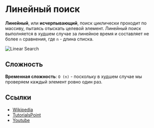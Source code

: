 # Линейный поиск

**Линейный**, или **исчерпывающий**, поиск циклически проходит по массиву, пытаясь отыскать целевой элемент. Линейный поиск выполняется в 
худшем случае за линейное время и составляет не более `n` сравнения, где `n` - длина списка.

![Linear Search](https://www.tutorialspoint.com/data_structures_algorithms/images/linear_search.gif)

## Сложность

**Временная сложность**: `O (n)` - поскольку в худшем случае мы проверяем каждый элемент
ровно один раз.

## Ссылки
- [Wikipedia](https://en.wikipedia.org/wiki/Linear_search)
- [TutorialsPoint](https://www.tutorialspoint.com/data_structures_algorithms/linear_search_algorithm.htm)
- [Youtube](https://www.youtube.com/watch?v=SGU9duLE30w)
